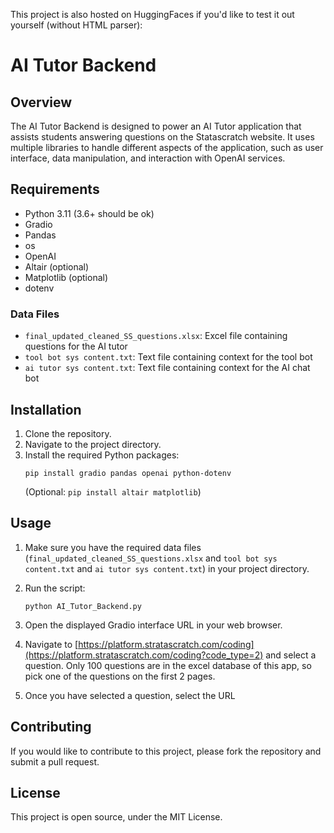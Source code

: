 This project is also hosted on HuggingFaces if you'd like to test it out yourself (without HTML parser): 

# AI Tutor Backend

## Overview
The AI Tutor Backend is designed to power an AI Tutor application that assists students answering questions on the Statascratch website. It uses multiple libraries to handle different aspects of the application, such as user interface, data manipulation, and interaction with OpenAI services.

## Requirements
- Python 3.11 (3.6+ should be ok)
- Gradio
- Pandas
- os
- OpenAI
- Altair (optional)
- Matplotlib (optional)
- dotenv

### Data Files
- `final_updated_cleaned_SS_questions.xlsx`: Excel file containing questions for the AI tutor
- `tool bot sys content.txt`: Text file containing context for the tool bot
- `ai tutor sys content.txt`: Text file containing context for the AI chat bot

## Installation

1. Clone the repository.
2. Navigate to the project directory.
3. Install the required Python packages:
    ```
    pip install gradio pandas openai python-dotenv
    ```
    (Optional: `pip install altair matplotlib`)

## Usage
1. Make sure you have the required data files (`final_updated_cleaned_SS_questions.xlsx` and `tool bot sys content.txt` and `ai tutor sys content.txt`) in your project directory.
2. Run the script:
    ```
    python AI_Tutor_Backend.py
    ```
3. Open the displayed Gradio interface URL in your web browser.

4. Navigate to [https://platform.stratascratch.com/coding](https://platform.stratascratch.com/coding?code_type=2) and select a question. Only 100 questions are in the excel database of this app, so pick one of the questions on the first 2 pages.

5. Once you have selected a question, select the URL 
## Contributing
If you would like to contribute to this project, please fork the repository and submit a pull request.

## License
This project is open source, under the MIT License.

